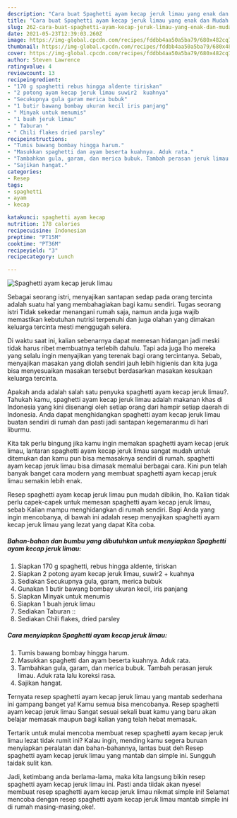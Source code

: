 ```yaml
---
description: "Cara buat Spaghetti ayam kecap jeruk limau yang enak dan Mudah Dibuat"
title: "Cara buat Spaghetti ayam kecap jeruk limau yang enak dan Mudah Dibuat"
slug: 262-cara-buat-spaghetti-ayam-kecap-jeruk-limau-yang-enak-dan-mudah-dibuat
date: 2021-05-23T12:39:03.260Z
image: https://img-global.cpcdn.com/recipes/fddbb4aa50a5ba79/680x482cq70/spaghetti-ayam-kecap-jeruk-limau-foto-resep-utama.jpg
thumbnail: https://img-global.cpcdn.com/recipes/fddbb4aa50a5ba79/680x482cq70/spaghetti-ayam-kecap-jeruk-limau-foto-resep-utama.jpg
cover: https://img-global.cpcdn.com/recipes/fddbb4aa50a5ba79/680x482cq70/spaghetti-ayam-kecap-jeruk-limau-foto-resep-utama.jpg
author: Steven Lawrence
ratingvalue: 4
reviewcount: 13
recipeingredient:
- "170 g spaghetti rebus hingga aldente tiriskan"
- "2 potong ayam kecap jeruk limau suwir2  kuahnya"
- "Secukupnya gula garam merica bubuk"
- "1 butir bawang bombay ukuran kecil iris panjang"
- " Minyak untuk menumis"
- "1 buah jeruk limau"
- " Taburan "
- " Chili flakes dried parsley"
recipeinstructions:
- "Tumis bawang bombay hingga harum."
- "Masukkan spaghetti dan ayam beserta kuahnya. Aduk rata."
- "Tambahkan gula, garam, dan merica bubuk. Tambah perasan jeruk limau. Aduk rata lalu koreksi rasa."
- "Sajikan hangat."
categories:
- Resep
tags:
- spaghetti
- ayam
- kecap

katakunci: spaghetti ayam kecap 
nutrition: 178 calories
recipecuisine: Indonesian
preptime: "PT15M"
cooktime: "PT36M"
recipeyield: "3"
recipecategory: Lunch

---
```



![Spaghetti ayam kecap jeruk limau](https://img-global.cpcdn.com/recipes/fddbb4aa50a5ba79/680x482cq70/spaghetti-ayam-kecap-jeruk-limau-foto-resep-utama.jpg)

Sebagai seorang istri, menyajikan santapan sedap pada orang tercinta adalah suatu hal yang membahagiakan bagi kamu sendiri. Tugas seorang istri Tidak sekedar menangani rumah saja, namun anda juga wajib memastikan kebutuhan nutrisi terpenuhi dan juga olahan yang dimakan keluarga tercinta mesti menggugah selera.

Di waktu  saat ini, kalian sebenarnya dapat memesan hidangan jadi meski tidak harus ribet membuatnya terlebih dahulu. Tapi ada juga lho mereka yang selalu ingin menyajikan yang terenak bagi orang tercintanya. Sebab, menyajikan masakan yang diolah sendiri jauh lebih higienis dan kita juga bisa menyesuaikan masakan tersebut berdasarkan masakan kesukaan keluarga tercinta. 



Apakah anda adalah salah satu penyuka spaghetti ayam kecap jeruk limau?. Tahukah kamu, spaghetti ayam kecap jeruk limau adalah makanan khas di Indonesia yang kini disenangi oleh setiap orang dari hampir setiap daerah di Indonesia. Anda dapat menghidangkan spaghetti ayam kecap jeruk limau buatan sendiri di rumah dan pasti jadi santapan kegemaranmu di hari liburmu.

Kita tak perlu bingung jika kamu ingin memakan spaghetti ayam kecap jeruk limau, lantaran spaghetti ayam kecap jeruk limau sangat mudah untuk ditemukan dan kamu pun bisa memasaknya sendiri di rumah. spaghetti ayam kecap jeruk limau bisa dimasak memalui berbagai cara. Kini pun telah banyak banget cara modern yang membuat spaghetti ayam kecap jeruk limau semakin lebih enak.

Resep spaghetti ayam kecap jeruk limau pun mudah dibikin, lho. Kalian tidak perlu capek-capek untuk memesan spaghetti ayam kecap jeruk limau, sebab Kalian mampu menghidangkan di rumah sendiri. Bagi Anda yang ingin mencobanya, di bawah ini adalah resep menyajikan spaghetti ayam kecap jeruk limau yang lezat yang dapat Kita coba.

<!--inarticleads1-->

##### Bahan-bahan dan bumbu yang dibutuhkan untuk menyiapkan Spaghetti ayam kecap jeruk limau:

1. Siapkan 170 g spaghetti, rebus hingga aldente, tiriskan
1. Siapkan 2 potong ayam kecap jeruk limau, suwir2 + kuahnya
1. Sediakan Secukupnya gula, garam, merica bubuk
1. Gunakan 1 butir bawang bombay ukuran kecil, iris panjang
1. Siapkan  Minyak untuk menumis
1. Siapkan 1 buah jeruk limau
1. Sediakan  Taburan ::
1. Sediakan  Chili flakes, dried parsley




<!--inarticleads2-->

##### Cara menyiapkan Spaghetti ayam kecap jeruk limau:

1. Tumis bawang bombay hingga harum.
1. Masukkan spaghetti dan ayam beserta kuahnya. Aduk rata.
1. Tambahkan gula, garam, dan merica bubuk. Tambah perasan jeruk limau. Aduk rata lalu koreksi rasa.
1. Sajikan hangat.




Ternyata resep spaghetti ayam kecap jeruk limau yang mantab sederhana ini gampang banget ya! Kamu semua bisa mencobanya. Resep spaghetti ayam kecap jeruk limau Sangat sesuai sekali buat kamu yang baru akan belajar memasak maupun bagi kalian yang telah hebat memasak.

Tertarik untuk mulai mencoba membuat resep spaghetti ayam kecap jeruk limau lezat tidak rumit ini? Kalau ingin, mending kamu segera buruan menyiapkan peralatan dan bahan-bahannya, lantas buat deh Resep spaghetti ayam kecap jeruk limau yang mantab dan simple ini. Sungguh taidak sulit kan. 

Jadi, ketimbang anda berlama-lama, maka kita langsung bikin resep spaghetti ayam kecap jeruk limau ini. Pasti anda tiidak akan nyesel membuat resep spaghetti ayam kecap jeruk limau nikmat simple ini! Selamat mencoba dengan resep spaghetti ayam kecap jeruk limau mantab simple ini di rumah masing-masing,oke!.

